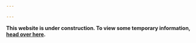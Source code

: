 ```yaml
---

---
```



**This website is under construction. To view some temporary information, [head over here](https://github.com/deathaplenty/Auramance/wiki/).**
